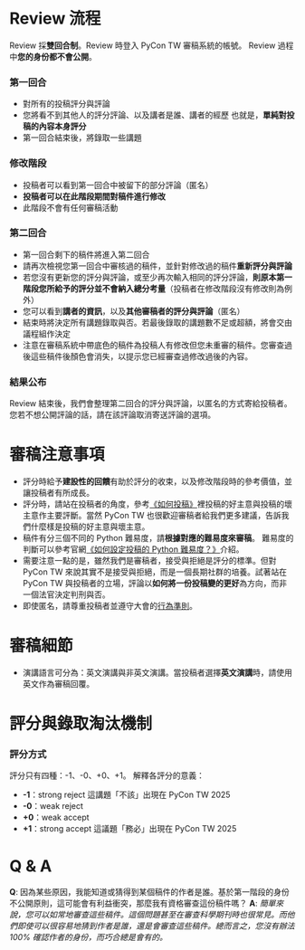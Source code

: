 # Review 流程
Review 採**雙回合制**。Review 時登入 PyCon TW 審稿系統的帳號。
Review 過程中**您的身份都不會公開**。

### 第一回合
- 對所有的投稿評分與評論
- 您將看不到其他人的評分評論、以及講者是誰、講者的經歷
  也就是，**單純對投稿的內容本身評分**
- 第一回合結束後，將錄取一些講題

### 修改階段
- 投稿者可以看到第一回合中被留下的部分評論（匿名）
- **投稿者可以在此階段期間對稿件進行修改**
- 此階段不會有任何審稿活動

### 第二回合
- 第一回合剩下的稿件將進入第二回合
- 請再次檢視您第一回合中審核過的稿件，並針對修改過的稿件**重新評分與評論**
- 若您沒有更新您的評分與評論，或至少再次輸入相同的評分評論，**則原本第一階段您所給予的評分並不會納入總分考量**（投稿者在修改階段沒有修改則為例外）
- 您可以看到**講者的資訊**，以及**其他審稿者的評分與評論**（匿名）
- 結束時將決定所有講題錄取與否。若最後錄取的講題數不足或超額，將會交由議程組作決定
- 注意在審稿系統中帶底色的稿件為投稿人有修改但您未重審的稿件。您審查過後這些稿件後顏色會消失，以提示您已經審查過修改過後的內容。

### 結果公布
Review 結束後，我們會整理第二回合的評分與評論，以匿名的方式寄給投稿者。您若不想公開評論的話，請在該評論取消寄送評論的選項。

# 審稿注意事項
+ 評分時給予**建設性的回饋**有助於評分的收束，以及修改階段時的參考價值，並讓投稿者有所成長。
+ 評分時，請站在投稿者的角度，參考[《如何投稿》](https://tw.pycon.org/2025/zh-hant/speaking/talk)裡投稿的好主意與投稿的壞主意作主要評斷。當然 PyCon TW 也很歡迎審稿者給我們更多建議，告訴我們什麼樣是投稿的好主意與壞主意。
+ 稿件有分三個不同的 Python 難易度，請**根據對應的難易度來審稿**。
難易度的判斷可以參考官網[《如何設定投稿的 Python 難易度？》](https://tw.pycon.org/2025/zh-hant/speaking/talk)介紹。
+ 需要注意一點的是，雖然我們是審稿者，接受與拒絕是評分的標準。但對 PyCon TW 來說其實不是接受與拒絕，而是一個長期社群的培養。試著站在 PyCon TW 與投稿者的立場，評論以**如何將一份投稿變的更好**為方向，而非一個法官決定判刑與否。
+ 即使匿名，請尊重投稿者並遵守大會的[行為準則](https://tw.pycon.org/2025/zh-hant/about/code-of-conduct)。

# 審稿細節
+ 演講語言可分為：英文演講與非英文演講。當投稿者選擇**英文演講**時，請使用英文作為審稿回覆。

# 評分與錄取淘汰機制
### 評分方式
評分只有四種：-1、-0、+0、+1。
解釋各評分的意義：
* **-1**：strong reject    這講題「不該」出現在 PyCon TW 2025
* **-0**：weak reject
* **+0**：weak accept
* **+1**：strong accept    這議題「務必」出現在 PyCon TW 2025

# Q & A
**Q**: 因為某些原因，我能知道或猜得到某個稿件的作者是誰。基於第一階段的身份不公開原則，這可能會有利益衝突，那麼我有資格審查這份稿件嗎？
**A**: *簡單來說，您可以如常地審查這些稿件。這個問題甚至在審查科學期刊時也很常見。而他們即使可以很容易地猜到作者是誰，還是會審查這些稿件。總而言之，您沒有辦法 100% 確認作者的身份，而巧合總是會有的。*
